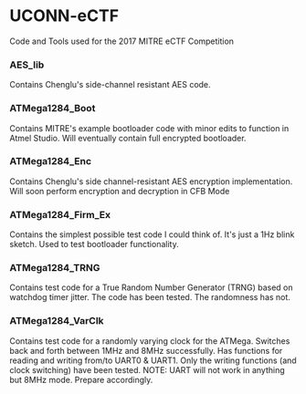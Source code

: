 
# UCONN-eCTF
Code and Tools used for the 2017 MITRE eCTF Competition

### AES_lib
Contains Chenglu's side-channel resistant AES code.

### ATMega1284_Boot
Contains MITRE's example bootloader code with minor edits to function in Atmel Studio. Will eventually contain full encrypted bootloader.

### ATMega1284_Enc
Contains Chenglu's side channel-resistant AES encryption implementation. Will soon perform encryption and decryption in CFB Mode

### ATMega1284_Firm_Ex
Contains the simplest possible test code I could think of. It's just a 1Hz blink sketch. Used to test bootloader functionality.

### ATMega1284_TRNG
Contains test code for a True Random Number Generator (TRNG) based on watchdog timer jitter. The code has been tested. The randomness has not.

### ATMega1284_VarClk
Contains test code for a randomly varying clock for the ATMega. Switches back and forth between 1MHz and 8MHz successfully. Has functions for reading and writing from/to UART0 & UART1. Only the writing functions (and clock switching) have been tested.
NOTE: UART will not work in anything but 8MHz mode. Prepare accordingly.

